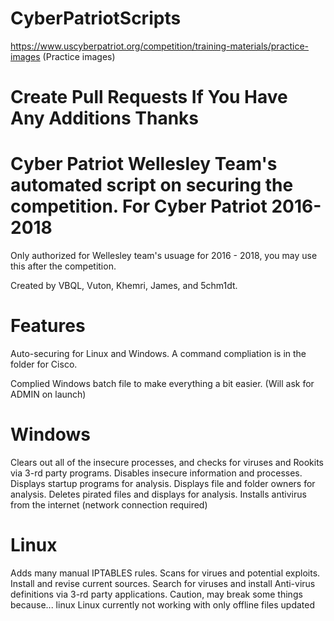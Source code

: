 # CyberPatriotScripts

https://www.uscyberpatriot.org/competition/training-materials/practice-images (Practice images)

# Create Pull Requests If You Have Any Additions Thanks

# Cyber Patriot Wellesley Team's automated script on securing the competition. For Cyber Patriot 2016-2018

Only authorized for Wellesley team's usuage for 2016 - 2018, you may use this after the competition.

Created by VBQL, Vuton, Khemri, James, and 5chm1dt.

# Features
Auto-securing for Linux and Windows. A command compliation is in the folder for Cisco.

Complied Windows batch file to make everything a bit easier. (Will ask for ADMIN on launch)

# Windows
Clears out all of the insecure processes, and checks for viruses and Rookits via 3-rd party programs.
Disables insecure information and processes.
Displays startup programs for analysis.
Displays file and folder owners for analysis.
Deletes pirated files and displays for analysis.
Installs antivirus from the internet (network connection required)

# Linux
Adds many manual IPTABLES rules.
Scans for virues and potential exploits.
Install and revise current sources.
Search for viruses and install Anti-virus definitions via 3-rd party applications.
Caution, may break some things because... linux
Linux currently not working with only offline files updated
